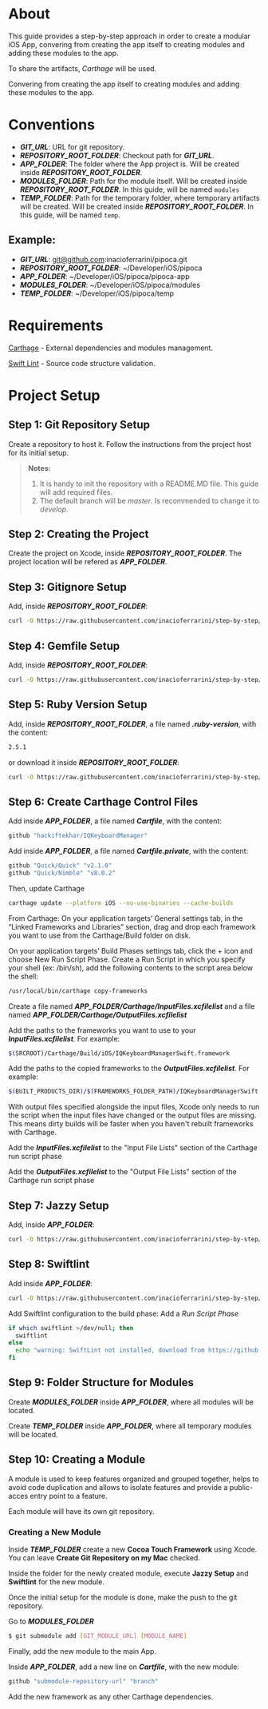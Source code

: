 # About

This guide provides a step-by-step approach in order to create a modular iOS App, convering from creating the app itself to creating modules and adding these modules to the app.

To share the artifacts, *Carthage* will be used.

Convering from creating the app itself to creating modules and adding these modules to the app.

# Conventions

* ***GIT_URL***: URL for git repository.
* ***REPOSITORY_ROOT_FOLDER***: Checkout path for ***GIT_URL***.
* ***APP_FOLDER***: The folder where the App project is. Will be created inside ***REPOSITORY_ROOT_FOLDER***.
* ***MODULES_FOLDER***: Path for the module itself. Will be created inside ***REPOSITORY_ROOT_FOLDER***. In this guide, will be named `modules`
* ***TEMP_FOLDER***: Path for the temporary folder, where temporary artifacts will be created. Will be created inside ***REPOSITORY_ROOT_FOLDER***. In this guide, will be named `temp`.

## Example:

* ***GIT_URL***: git@github.com:inacioferrarini/pipoca.git
* ***REPOSITORY_ROOT_FOLDER***: ~/Developer/iOS/pipoca
* ***APP_FOLDER***: ~/Developer/iOS/pipoca/pipoca-app
* ***MODULES_FOLDER***: ~/Developer/iOS/pipoca/modules
* ***TEMP_FOLDER***: ~/Developer/iOS/pipoca/temp

# Requirements

[Carthage](carthage-setup.md) - External dependencies and modules management.

[Swift Lint](swift-lint-setup.md) - Source code structure validation.

# Project Setup

## Step 1: Git Repository Setup

Create a repository to host it. Follow the instructions from the project host for its initial setup.

> **Notes:**
> 1. It is handy to init the repository with a README.MD file. This guide will add required files.
> 1. The default branch will be *master*. Is recommended to change it to *develop*.

## Step 2: Creating the Project

Create the project on Xcode, inside ***REPOSITORY_ROOT_FOLDER***. The project location will be refered as ***APP_FOLDER***.

## Step 3: Gitignore Setup

Add, inside ***REPOSITORY_ROOT_FOLDER***:

```bash
curl -O https://raw.githubusercontent.com/inacioferrarini/step-by-step/master/resources/.gitignore
```

## Step 4: Gemfile Setup

Add, inside ***REPOSITORY_ROOT_FOLDER***:

```bash
curl -O https://raw.githubusercontent.com/inacioferrarini/step-by-step/master/resources/Gemfile
```

## Step 5: Ruby Version Setup

Add, inside ***REPOSITORY_ROOT_FOLDER***, a file named ***.ruby-version***, with the content:
```bash
2.5.1
```

or download it inside ***REPOSITORY_ROOT_FOLDER***:

```bash
curl -O https://raw.githubusercontent.com/inacioferrarini/step-by-step/master/resources/.ruby-version
```

## Step 6: Create Carthage Control Files

Add inside ***APP_FOLDER***, a file named ***Cartfile***, with the content:
```bash
github "hackiftekhar/IQKeyboardManager"
```

Add inside ***APP_FOLDER***, a file named ***Cartfile.private***, with the content:
```bash
github "Quick/Quick" "v2.1.0"
github "Quick/Nimble" "v8.0.2"
```

Then, update Carthage

```bash
carthage update --platform iOS --no-use-binaries --cache-builds
```

From Carthage:
On your application targets’ General settings tab, in the “Linked Frameworks and Libraries” section, drag and drop each framework you want to use from the Carthage/Build folder on disk.

On your application targets’ Build Phases settings tab, click the + icon and choose New Run Script Phase. Create a Run Script in which you specify your shell (ex: /bin/sh), add the following contents to the script area below the shell:

```bash
/usr/local/bin/carthage copy-frameworks
```

Create a file named ***APP_FOLDER/Carthage/InputFiles.xcfilelist*** and a file named ***APP_FOLDER/Carthage/OutputFiles.xcfilelist***

Add the paths to the frameworks you want to use to your ***InputFiles.xcfilelist***. For example:

```bash
$(SRCROOT)/Carthage/Build/iOS/IQKeyboardManagerSwift.framework
```

Add the paths to the copied frameworks to the ***OutputFiles.xcfilelist***. For example:

```bash
$(BUILT_PRODUCTS_DIR)/$(FRAMEWORKS_FOLDER_PATH)/IQKeyboardManagerSwift.framework
```


With output files specified alongside the input files, Xcode only needs to run the script when the input files have changed or the output files are missing. This means dirty builds will be faster when you haven't rebuilt frameworks with Carthage.

Add the ***InputFiles.xcfilelist*** to the "Input File Lists" section of the Carthage run script phase

Add the ***OutputFiles.xcfilelist*** to the "Output File Lists" section of the Carthage run script phase

## Step 7: Jazzy Setup

Add, inside ***APP_FOLDER***:

```bash
curl -O https://raw.githubusercontent.com/inacioferrarini/step-by-step/master/resources/.jazzy.yml
```

## Step 8: Swiftlint

Add inside ***APP_FOLDER***:

```bash
curl -O https://raw.githubusercontent.com/inacioferrarini/step-by-step/master/resources/.swiftlint.yml
```

Add Swiftlint configuration to the build phase:
Add a *Run Script Phase*
```bash
if which swiftlint >/dev/null; then
  swiftlint
else
  echo "warning: SwiftLint not installed, download from https://github.com/realm/SwiftLint"
fi
```

## Step 9: Folder Structure for Modules

Create ***MODULES_FOLDER*** inside ***APP_FOLDER***, where all modules will be located.

Create ***TEMP_FOLDER*** inside ***APP_FOLDER***, where all temporary modules will be located.

## Step 10: Creating a Module

A module is used to keep features organized and grouped together, helps to avoid code duplication and allows to isolate features and provide a public-acces entry point to a feature.

Each module will have its own git repository.

### Creating a New Module

Inside ***TEMP_FOLDER*** create a new **Cocoa Touch Framework** using Xcode. You can leave **Create Git Repository on my Mac** checked.

Inside the folder for the newly created module, execute **Jazzy Setup** and **Swiftlint** for the new module.

Once the initial setup for the module is done, make the push to the git repository.

Go to ***MODULES_FOLDER***

```bash
$ git submodule add [GIT_MODULE_URL] [MODULE_NAME]
```

Finally, add the new module to the main App.

Inside ***APP_FOLDER***, add a new line on ***Cartfile***, with the new module:

```bash
github "submodule-repository-url" "branch"
```

Add the new framework as any other Carthage dependencies.